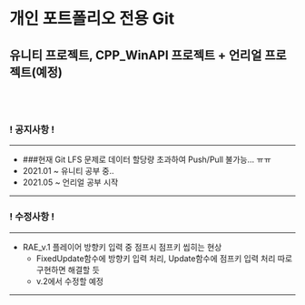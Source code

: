 # 개인 포트폴리오 전용 Git
## 유니티 프로젝트, CPP_WinAPI 프로젝트 + 언리얼 프로젝트(예정)
<br><br>





### ! 공지사항 !
---
+ ###현재 Git LFS 문제로 데이터 할당량 초과하여 Push/Pull 불가능... ㅠㅠ
+ 2021.01 ~ 유니티 공부 중..
+ 2021.05 ~ 언리얼 공부 시작
---
### ! 수정사항 !
---
+ RAE_v.1 플레이어 방향키 입력 중 점프시 점프키 씹히는 현상
  + FixedUpdate함수에 방향키 입력 처리, Update함수에 점프키 입력 처리 따로 구현하면 해결할 듯
  + v.2에서 수정할 예정
---
